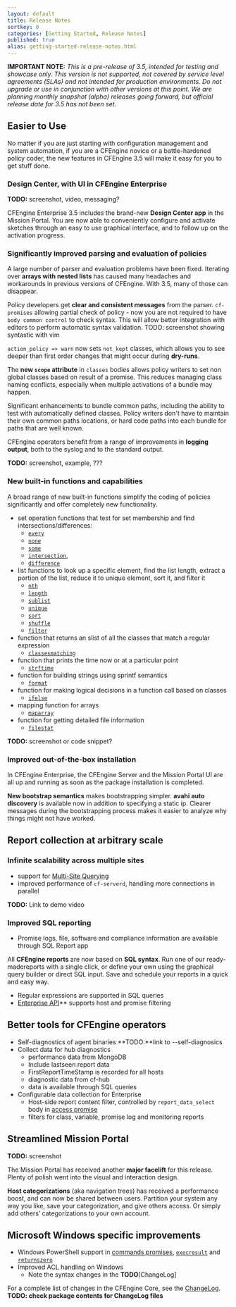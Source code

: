 ```yaml
---
layout: default
title: Release Notes
sortkey: 0
categories: [Getting Started, Release Notes]
published: true
alias: getting-started-release-notes.html
---
```


**IMPORTANT NOTE:** *This is a pre-release of 3.5, intended for testing and showcase only.
This version is not supported, not covered by service level agreements (SLAs) and not
intended for production environments. Do not upgrade or use in conjunction with other
versions at this point. We are planning monthly snapshot (alpha) releases going forward,
but official release date for 3.5 has not been set.*

<!--- TODO: move up when no longer a pre-release
-->

## Easier to Use

No matter if you are just starting with configuration management and system automation,
if you are a CFEngine novice or a battle-hardened policy coder, the new features
in CFEngine 3.5 will make it easy for you to get stuff done.

### Design Center, with UI in CFEngine Enterprise

**TODO:** screenshot, video, messaging?

CFEngine Enterprise 3.5 includes the brand-new **Design Center app** in the 
Mission Portal. You are now able to conveniently configure and activate
sketches through an easy to use graphical interface, and to follow up on
the activation progress.

### Significantly improved parsing and evaluation of policies

A large number of parser and evaluation problems have been fixed. Iterating 
over **arrays with nested lists** has caused many headaches and workarounds in 
previous versions of CFEngine. With 3.5, many of those can disappear.

Policy developers get **clear and consistent messages** from the parser.
`cf-promises` allowing partial check of policy - now you are not required
to have `body common control` to check syntax. This will allow better
integration with editors to perform automatic syntax validation.
TODO: screenshot showing syntastic with vim

`action_policy => warn` now sets `not_kept` classes, which allows you to see deeper than first order changes that might occur during **dry-runs**.

The **new `scope` attribute** in `classes` bodies allows policy writers to set 
non global classes based on result of a promise. This reduces managing class 
naming conflicts, especially when multiple activations of a bundle may happen. 

Significant enhancements to bundle common paths, including the ability to
test with automatically defined classes. Policy writers don't have to maintain 
their own common paths locations, or hard code paths into each bundle for 
paths that are well known.

CFEngine operators benefit from a range of improvements in **logging output**, 
both to the syslog and to the standard output.

**TODO:** screenshot, example, ???

### New built-in functions and capabilities

A broad range of new built-in functions simplify the coding of policies
significantly and offer completely new functionality.

* set operation functions that test for set membership and find
    intersections/differences:
    * [`every`](reference-functions-every.html)
    * [`none`](reference-functions-none.html)
    * [`some`](reference-functions-some.html)
    * [`intersection`](reference-functions-intersection.html),
    * [`difference`](reference-functions-difference.html)
* list functions  to look up a specific element, find the list length, extract a
  portion of the list, reduce it to unique element, sort it, and filter it
    * [`nth`](reference-functions-nth.html)
    * [`length`](reference-functions-length.html)
    * [`sublist`](reference-functions-sublist.html)
    * [`unique`](reference-functions-unique.html)
    * [`sort`](reference-functions-sort.html)
    * [`shuffle`](reference-functions-shuffle.html)
    * [`filter`](reference-functions-filter.html)
* function that returns an slist of all the classes that match a regular
  expression
    * [`classesmatching`](reference-functions-classesmatching.html)
* function that prints the time now or at a particular point
    * [`strftime`](reference-functions-strftime.html)
* function for building strings using sprintf semantics
    * [`format`](reference-functions-format.html)
* function for making logical decisions in a function call based on classes
    * [`ifelse`](reference-functions-ifelse.html)
* mapping function for arrays
    * [`maparray`](reference-functions-maparray.html)
* function for getting detailed file information
    * [`filestat`](reference-functions-filestat.html)

**TODO:** screenshot or code snippet?

### Improved out-of-the-box installation

In CFEngine Enterprise, the CFEngine Server and the Mission Portal UI are all 
up and running as soon as the package installation is completed.

**New bootstrap semantics** makes bootstrapping simpler. **avahi auto
discovery** is available now in addition to specifying a static ip. Clearer
messages during the bootstrapping process makes it easier to analyze why
things might not have worked.

## Report collection at arbitrary scale

### Infinite scalability across multiple sites

* support for [Multi-Site
  Querying](manuals-enterprise-api-multi-site-queries.html)
* improved performance of `cf-serverd`, handling more connections in parallel

**TODO:** Link to demo video

### Improved SQL reporting

* Promise logs, file, software and compliance information are available
  through SQL Report app

All **CFEngine reports** are now based on **SQL syntax**. Run one of our
ready-madereports with a single click, or define your own using the graphical 
query  builder or direct SQL input. Save and schedule your reports in a quick 
and easy way.

* Regular expressions are supported in SQL queries
* [Enterprise API](manuals-enterprise-api.html)** supports host
  and promise filtering

## Better tools for CFEngine operators

* Self-diagnostics of agent binaries **TODO:**link to --self-diagnosics
* Collect data for hub diagnostics
    * performance data from MongoDB
    * Include lastseen report data
    * FirstReportTimeStamp is recorded for all hosts
    * diagnostic data from cf-hub
    * data is available through SQL queries
* Configurable data collection for Enterprise
    * Host-side report content filter, controlled by `report_data_select` body
   in [access promise](reference-promise-types-access.html)
    * filters for class, variable, promise log and monitoring reports

## Streamlined Mission Portal

**TODO:** screenshot

The Mission Portal has received another **major facelift** for this release. 
Plenty of polish went into the visual and interaction design.

**Host categorizations** (aka navigation trees) has received a performance 
boost, and can now be shared between users. Partition your system any way you 
like, save your categorization, and give others access. Or simply add others’ 
categorizations to your own account.

## Microsoft Windows specific improvements

* Windows PowerShell support in [commands
  promises](reference-promise-types-commands.html),
  [`execresult`](reference-functions-execresult.html) and 
  [`returnszero`](reference-functions-returnszero.html)
* Improved ACL handling on Windows
   * Note the syntax changes in the **TODO**[ChangeLog]


For a complete list of changes in the CFEngine Core, see the
[ChangeLog](https://github.com/cfengine/core/blob/3.5.x/ChangeLog).
**TODO: check package contents for ChangeLog files**
